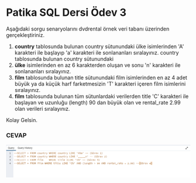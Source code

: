 # Patika SQL Dersi Ödev 3
Aşağıdaki sorgu senaryolarını dvdrental örnek veri tabanı üzerinden gerçekleştiriniz.

1. **country** tablosunda bulunan country sütunundaki ülke isimlerinden 'A' karakteri ile başlayıp 'a' karakteri ile sonlananları sıralayınız.
country tablosunda bulunan country sütunundaki 
2. **ülke** isimlerinden en az 6 karakterden oluşan ve sonu 'n' karakteri ile sonlananları sıralayınız.
3. **film** tablosunda bulunan title sütunundaki film isimlerinden en az 4 adet büyük ya da küçük harf farketmesizin 'T' karakteri içeren film isimlerini sıralayınız.
4. **film** tablosunda bulunan tüm sütunlardaki verilerden title 'C' karakteri ile başlayan ve uzunluğu (length) 90 dan büyük olan ve rental_rate 2.99 olan verileri sıralayınız.

Kolay Gelsin.

### CEVAP
![Cevap](/Odev_3/Odev3.png "Ödev 3")